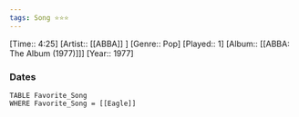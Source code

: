 ```yaml
---
tags: Song ⭐⭐⭐ 
---
```

[Time:: 4:25]
[Artist:: [[ABBA]] ]
[Genre:: Pop]
[Played:: 1]
[Album:: [[ABBA: The Album (1977)]]]
[Year:: 1977]
### Dates
````dataview
TABLE Favorite_Song
WHERE Favorite_Song = [[Eagle]]
````